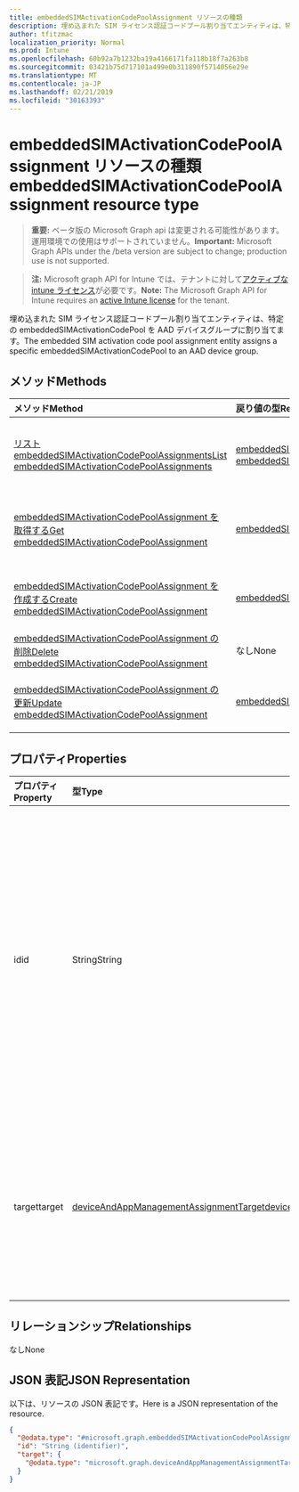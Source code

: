 ```yaml
---
title: embeddedSIMActivationCodePoolAssignment リソースの種類
description: 埋め込まれた SIM ライセンス認証コードプール割り当てエンティティは、特定の embeddedSIMActivationCodePool を AAD デバイスグループに割り当てます。
author: tfitzmac
localization_priority: Normal
ms.prod: Intune
ms.openlocfilehash: 60b92a7b1232ba19a4166171fa118b18f7a263b8
ms.sourcegitcommit: 03421b75d717101a499e0b311890f5714056e29e
ms.translationtype: MT
ms.contentlocale: ja-JP
ms.lasthandoff: 02/21/2019
ms.locfileid: "30163393"
---
```

# <a name="embeddedsimactivationcodepoolassignment-resource-type"></a><span data-ttu-id="660dd-103">embeddedSIMActivationCodePoolAssignment リソースの種類</span><span class="sxs-lookup"><span data-stu-id="660dd-103">embeddedSIMActivationCodePoolAssignment resource type</span></span>

> <span data-ttu-id="660dd-104">**重要:** ベータ版の Microsoft Graph api は変更される可能性があります。運用環境での使用はサポートされていません。</span><span class="sxs-lookup"><span data-stu-id="660dd-104">**Important:** Microsoft Graph APIs under the /beta version are subject to change; production use is not supported.</span></span>

> <span data-ttu-id="660dd-105">**注:** Microsoft graph API for Intune では、テナントに対して[アクティブな intune ライセンス](https://go.microsoft.com/fwlink/?linkid=839381)が必要です。</span><span class="sxs-lookup"><span data-stu-id="660dd-105">**Note:** The Microsoft Graph API for Intune requires an [active Intune license](https://go.microsoft.com/fwlink/?linkid=839381) for the tenant.</span></span>

<span data-ttu-id="660dd-106">埋め込まれた SIM ライセンス認証コードプール割り当てエンティティは、特定の embeddedSIMActivationCodePool を AAD デバイスグループに割り当てます。</span><span class="sxs-lookup"><span data-stu-id="660dd-106">The embedded SIM activation code pool assignment entity assigns a specific embeddedSIMActivationCodePool to an AAD device group.</span></span>

## <a name="methods"></a><span data-ttu-id="660dd-107">メソッド</span><span class="sxs-lookup"><span data-stu-id="660dd-107">Methods</span></span>
|<span data-ttu-id="660dd-108">メソッド</span><span class="sxs-lookup"><span data-stu-id="660dd-108">Method</span></span>|<span data-ttu-id="660dd-109">戻り値の型</span><span class="sxs-lookup"><span data-stu-id="660dd-109">Return Type</span></span>|<span data-ttu-id="660dd-110">説明</span><span class="sxs-lookup"><span data-stu-id="660dd-110">Description</span></span>|
|:---|:---|:---|
|[<span data-ttu-id="660dd-111">リスト embeddedSIMActivationCodePoolAssignments</span><span class="sxs-lookup"><span data-stu-id="660dd-111">List embeddedSIMActivationCodePoolAssignments</span></span>](../api/intune-esim-embeddedsimactivationcodepoolassignment-list.md)|<span data-ttu-id="660dd-112">[embeddedSIMActivationCodePoolAssignment](../resources/intune-esim-embeddedsimactivationcodepoolassignment.md)コレクション</span><span class="sxs-lookup"><span data-stu-id="660dd-112">[embeddedSIMActivationCodePoolAssignment](../resources/intune-esim-embeddedsimactivationcodepoolassignment.md) collection</span></span>|<span data-ttu-id="660dd-113">[embeddedSIMActivationCodePoolAssignment](../resources/intune-esim-embeddedsimactivationcodepoolassignment.md)オブジェクトのプロパティとリレーションシップをリストします。</span><span class="sxs-lookup"><span data-stu-id="660dd-113">List properties and relationships of the [embeddedSIMActivationCodePoolAssignment](../resources/intune-esim-embeddedsimactivationcodepoolassignment.md) objects.</span></span>|
|[<span data-ttu-id="660dd-114">embeddedSIMActivationCodePoolAssignment を取得する</span><span class="sxs-lookup"><span data-stu-id="660dd-114">Get embeddedSIMActivationCodePoolAssignment</span></span>](../api/intune-esim-embeddedsimactivationcodepoolassignment-get.md)|[<span data-ttu-id="660dd-115">embeddedSIMActivationCodePoolAssignment</span><span class="sxs-lookup"><span data-stu-id="660dd-115">embeddedSIMActivationCodePoolAssignment</span></span>](../resources/intune-esim-embeddedsimactivationcodepoolassignment.md)|<span data-ttu-id="660dd-116">[embeddedSIMActivationCodePoolAssignment](../resources/intune-esim-embeddedsimactivationcodepoolassignment.md)オブジェクトのプロパティとリレーションシップを読み取ります。</span><span class="sxs-lookup"><span data-stu-id="660dd-116">Read properties and relationships of the [embeddedSIMActivationCodePoolAssignment](../resources/intune-esim-embeddedsimactivationcodepoolassignment.md) object.</span></span>|
|[<span data-ttu-id="660dd-117">embeddedSIMActivationCodePoolAssignment を作成する</span><span class="sxs-lookup"><span data-stu-id="660dd-117">Create embeddedSIMActivationCodePoolAssignment</span></span>](../api/intune-esim-embeddedsimactivationcodepoolassignment-create.md)|[<span data-ttu-id="660dd-118">embeddedSIMActivationCodePoolAssignment</span><span class="sxs-lookup"><span data-stu-id="660dd-118">embeddedSIMActivationCodePoolAssignment</span></span>](../resources/intune-esim-embeddedsimactivationcodepoolassignment.md)|<span data-ttu-id="660dd-119">新しい[embeddedSIMActivationCodePoolAssignment](../resources/intune-esim-embeddedsimactivationcodepoolassignment.md)オブジェクトを作成します。</span><span class="sxs-lookup"><span data-stu-id="660dd-119">Create a new [embeddedSIMActivationCodePoolAssignment](../resources/intune-esim-embeddedsimactivationcodepoolassignment.md) object.</span></span>|
|[<span data-ttu-id="660dd-120">embeddedSIMActivationCodePoolAssignment の削除</span><span class="sxs-lookup"><span data-stu-id="660dd-120">Delete embeddedSIMActivationCodePoolAssignment</span></span>](../api/intune-esim-embeddedsimactivationcodepoolassignment-delete.md)|<span data-ttu-id="660dd-121">なし</span><span class="sxs-lookup"><span data-stu-id="660dd-121">None</span></span>|<span data-ttu-id="660dd-122">[embeddedSIMActivationCodePoolAssignment](../resources/intune-esim-embeddedsimactivationcodepoolassignment.md)を削除します。</span><span class="sxs-lookup"><span data-stu-id="660dd-122">Deletes a [embeddedSIMActivationCodePoolAssignment](../resources/intune-esim-embeddedsimactivationcodepoolassignment.md).</span></span>|
|[<span data-ttu-id="660dd-123">embeddedSIMActivationCodePoolAssignment の更新</span><span class="sxs-lookup"><span data-stu-id="660dd-123">Update embeddedSIMActivationCodePoolAssignment</span></span>](../api/intune-esim-embeddedsimactivationcodepoolassignment-update.md)|[<span data-ttu-id="660dd-124">embeddedSIMActivationCodePoolAssignment</span><span class="sxs-lookup"><span data-stu-id="660dd-124">embeddedSIMActivationCodePoolAssignment</span></span>](../resources/intune-esim-embeddedsimactivationcodepoolassignment.md)|<span data-ttu-id="660dd-125">[embeddedSIMActivationCodePoolAssignment](../resources/intune-esim-embeddedsimactivationcodepoolassignment.md)オブジェクトのプロパティを更新します。</span><span class="sxs-lookup"><span data-stu-id="660dd-125">Update the properties of a [embeddedSIMActivationCodePoolAssignment](../resources/intune-esim-embeddedsimactivationcodepoolassignment.md) object.</span></span>|

## <a name="properties"></a><span data-ttu-id="660dd-126">プロパティ</span><span class="sxs-lookup"><span data-stu-id="660dd-126">Properties</span></span>
|<span data-ttu-id="660dd-127">プロパティ</span><span class="sxs-lookup"><span data-stu-id="660dd-127">Property</span></span>|<span data-ttu-id="660dd-128">型</span><span class="sxs-lookup"><span data-stu-id="660dd-128">Type</span></span>|<span data-ttu-id="660dd-129">説明</span><span class="sxs-lookup"><span data-stu-id="660dd-129">Description</span></span>|
|:---|:---|:---|
|<span data-ttu-id="660dd-130">id</span><span class="sxs-lookup"><span data-stu-id="660dd-130">id</span></span>|<span data-ttu-id="660dd-131">String</span><span class="sxs-lookup"><span data-stu-id="660dd-131">String</span></span>|<span data-ttu-id="660dd-132">埋め込まれている SIM ライセンス認証コードプールの割り当ての一意の識別子。</span><span class="sxs-lookup"><span data-stu-id="660dd-132">Unique identifier for the embedded SIM activation code pool assignment.</span></span> <span data-ttu-id="660dd-133">作成時に割り当てられたシステム生成値。</span><span class="sxs-lookup"><span data-stu-id="660dd-133">System generated value assigned when created.</span></span>|
|<span data-ttu-id="660dd-134">target</span><span class="sxs-lookup"><span data-stu-id="660dd-134">target</span></span>|[<span data-ttu-id="660dd-135">deviceAndAppManagementAssignmentTarget</span><span class="sxs-lookup"><span data-stu-id="660dd-135">deviceAndAppManagementAssignmentTarget</span></span>](../resources/intune-shared-deviceandappmanagementassignmenttarget.md)|<span data-ttu-id="660dd-136">埋め込まれた SIM アクティブ化コードプールの対象となるグループの種類。</span><span class="sxs-lookup"><span data-stu-id="660dd-136">The type of groups targeted by the embedded SIM activation code pool.</span></span>|

## <a name="relationships"></a><span data-ttu-id="660dd-137">リレーションシップ</span><span class="sxs-lookup"><span data-stu-id="660dd-137">Relationships</span></span>
<span data-ttu-id="660dd-138">なし</span><span class="sxs-lookup"><span data-stu-id="660dd-138">None</span></span>

## <a name="json-representation"></a><span data-ttu-id="660dd-139">JSON 表記</span><span class="sxs-lookup"><span data-stu-id="660dd-139">JSON Representation</span></span>
<span data-ttu-id="660dd-140">以下は、リソースの JSON 表記です。</span><span class="sxs-lookup"><span data-stu-id="660dd-140">Here is a JSON representation of the resource.</span></span>
<!-- {
  "blockType": "resource",
  "keyProperty": "id",
  "@odata.type": "microsoft.graph.embeddedSIMActivationCodePoolAssignment"
}
-->
``` json
{
  "@odata.type": "#microsoft.graph.embeddedSIMActivationCodePoolAssignment",
  "id": "String (identifier)",
  "target": {
    "@odata.type": "microsoft.graph.deviceAndAppManagementAssignmentTarget"
  }
}
```




